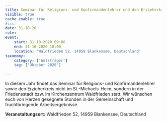 ```yaml
---
title: Seminar für Religions- und Konfirmandenlehrer und den Erzieherkreis (nicht im St.-Michaels-Heim)
visible: true
cache_enable: true
#ics: 
date: 31-10-20
rule: 
event:
	start: 31-10-2020 09:00
	end: 31-10-2020 18:00
	location: 'Waldfrieden 52, 14959 Blankensee, Deutschland'
taxonomy:
	category: ['Amtsträger']
	tag: ['Oktober 2020']

---
```

In diesem Jahr findet das Seminar für Religions- und Konfirmandenlehrer sowie den Erzieherkreis nicht im St.-Michaels-Heim, sondern in der Friedensstadt bzw. im Kirchenzentrum Waldfrieden statt. Wir wünschen euch von Herzen gesegnete Stunden in der Gemeinschaft und fruchtbringende Arbeitsergebnisse.



**Veranstaltungsort:** Waldfrieden 52, 14959 Blankensee, Deutschland

